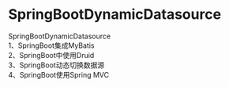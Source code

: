 # SpringBootDynamicDatasource
SpringBootDynamicDatasource <br>
1、SpringBoot集成MyBatis<br>
2、SpringBoot中使用Druid<br>
3、SpringBoot动态切换数据源<br>
4、SpringBoot使用Spring MVC<br>
